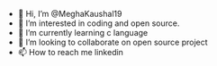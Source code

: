 - 👋 Hi, I’m @MeghaKaushal19
- 👀 I’m interested in coding and open source.
- 🌱 I’m currently learning c language
- 💞️ I’m looking to collaborate on open source project
- 📫 How to reach me linkedin 


<!---
MeghaKaushal19/MeghaKaushal19 is a ✨ special ✨ repository because its `README.md` (this file) appears on your GitHub profile.
You can click the Preview link to take a look at your changes.
--->

